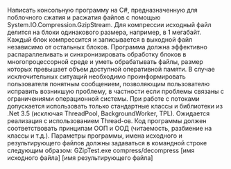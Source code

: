 Написать консольную программу на C#, предназначенную для поблочного сжатия и расжатия файлов с помощью System.IO.Compression.GzipStream.
Для компрессии исходный файл делится на блоки одинакового размера, например, в 1 мегабайт. 
Каждый блок компрессится и записывается в выходной файл независимо от остальных блоков.
Программа должна эффективно распараллеливать и синхронизировать обработку блоков в многопроцессорной среде и уметь обрабатывать файлы, размер которых превышает объем доступной оперативной памяти.
В случае исключительных ситуаций необходимо проинформировать пользователя понятным сообщением, позволяющим пользователю исправить возникшую проблему, в частности если проблемы связаны с ограничениями операционной системы.
При работе с потоками допускается использовать только стандартные классы и библиотеки из .Net 3.5 (исключая ThreadPool, BackgroundWorker, TPL). 
Ожидается реализация с использованием Thread-ов.
Код программы должен соответствовать принципам ООП и ООД (читаемость, разбиение на классы и т.д.).
Параметры программы, имена исходного и результирующего файлов должны задаваться в командной строке следующим образом:
GZipTest.exe compress/decompress [имя исходного файла] [имя результирующего файла]
